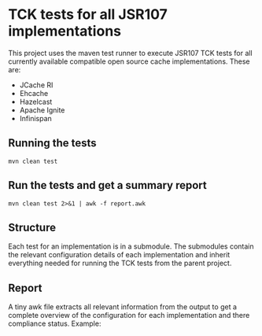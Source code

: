 # TCK tests for all JSR107 implementations

This project uses the maven test runner to execute JSR107 TCK tests for all currently available compatible open 
source cache implementations. These are:

  * JCache RI
  * Ehcache
  * Hazelcast
  * Apache Ignite
  * Infinispan

## Running the tests

    mvn clean test

## Run the tests and get a summary report

    mvn clean test 2>&1 | awk -f report.awk

## Structure

Each test for an implementation is in a submodule. The submodules contain the relevant configuration details 
 of each implementation and inherit everything needed for running the TCK tests from the parent project.

## Report

A tiny awk file extracts all relevant information from the output to get a complete overview of the configuration 
for each implementation and there compliance status. Example:

````

````